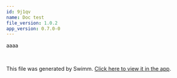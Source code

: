 ```yaml
---
id: 9j1qv
name: Doc test
file_version: 1.0.2
app_version: 0.7.0-0
---
```


aaaa

<br/>

This file was generated by Swimm. [Click here to view it in the app](https://swimm-web-app.web.app/repos/Z2l0aHViJTNBJTNBY29uZiUzQSUzQWVkZW5oZXJtZWxpbg==/docs/9j1qv).